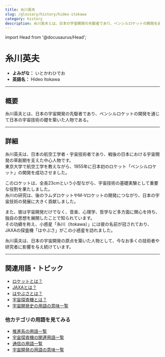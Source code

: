 ```yaml
---
title: 糸川英夫
slug: /glossary/history/hideo-itokawa
category: history
description: 糸川英夫とは、日本の宇宙開発の先駆者であり、ペンシルロケットの開発を通じて日本の宇宙技術の礎を築いた人物である。
---
```


import Head from '@docusaurus/Head';

<Head>
  <script type="application/ld+json">
    {`{
      "@context": "https://schema.org",
      "@type": "DefinedTerm",
      "name": "糸川英夫",
      "inDefinedTermSet": "https://www.space-portal.org",
      "termCode": "glossary/history/hideo-itokawa",
      "description": "糸川英夫とは、日本の宇宙開発の先駆者であり、ペンシルロケットの開発を通じて日本の宇宙技術の礎を築いた人物である。",
      "url": "https://www.space-portal.org/docs/glossary/history/hideo-itokawa"
    }`}
  </script>
</Head>

# 糸川英夫

- **よみがな：** いとかわひでお  
- **英語名：** Hideo Itokawa  

---

## 概要

糸川英夫とは、日本の宇宙開発の先駆者であり、ペンシルロケットの開発を通じて日本の宇宙技術の礎を築いた人物である。

---

## 詳細

糸川英夫は、日本の航空工学者・宇宙技術者であり、戦後の日本における宇宙開発の草創期を支えた中心人物です。  
東京大学で航空工学を教えながら、1955年に日本初のロケット「ペンシルロケット」の開発を成功させました。  

このロケットは、全長23cmという小型ながら、宇宙技術の基礎実験として重要な役割を果たしました。  
糸川の研究は、後のラムダロケットやM-Vロケットの開発につながり、日本の宇宙技術の発展に大きく貢献しました。  

また、彼は宇宙開発だけでなく、音楽、心理学、哲学など多方面に関心を持ち、独自の思想を展開したことで知られています。  
その功績を称え、小惑星「糸川（Itokawa）」には彼の名前が冠されており、JAXAの探査機「はやぶさ」がこの小惑星を訪れました。  

糸川英夫は、日本の宇宙開発の原点を築いた人物として、今なお多くの技術者や研究者に影響を与え続けています。

---

## 関連用語・トピック

- [ロケットとは？](/docs/rocket/rocket/)
- [JAXAとは？](/docs/organization/jaxa/)
- [はやぶさとは？](/docs/explorer/mission/hayabusa/)
- [宇宙探査機とは？](/docs/explorer/space-probe/)
- [宇宙開発史の用語の意味一覧](/docs/category/history/)

### 他カテゴリの用語を見てみる
- [推進系の用語一覧](/docs/category/propulsion/)
- [宇宙探査機の関連用語一覧](/docs/category/explorer/)
- [通信の用語一覧](/docs/category/communication/)
- [宇宙開発の用語の意味一覧](/docs/category/glossary/)
